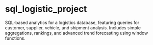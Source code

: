 # sql_logistic_project
SQL-based analytics for a logistics database, featuring queries for customer, supplier, vehicle, and shipment analysis. Includes simple aggregations, rankings, and advanced trend forecasting using window functions.
